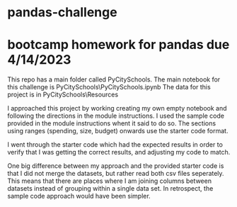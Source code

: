 # pandas-challenge
# bootcamp homework for pandas due 4/14/2023

This repo has a main folder called PyCitySchools.
The main notebook for this challenge is PyCitySchools\PyCitySchools.ipynb
The data for this project is in PyCitySchools\Resources

I approached this project by working creating my own empty notebook and following the directions in the module instructions.
I used the sample code provided in the module instructions whent it said to do so.
The sections using ranges (spending, size, budget) onwards use the starter code format.

I went through the starter code which had the expected results in order to verify that I was getting the correct results, and adjusting my code to match.

One big difference between my approach and the provided starter code is that I did not merge the datasets, but rather read both csv files seperately.
This means that there are places where I am joining columns between datasets instead of grouping within a single data set.
In retrospect, the sample code approach would have been simpler.